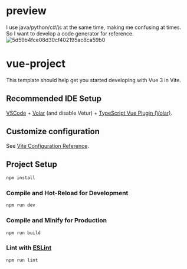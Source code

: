 # preview 
I use java/python/c#/js at the same time, making me confusing at times.  
So I want to develop a code generator for reference.   
![5d59b4fce08d30cf402195ac8ca59b0](https://user-images.githubusercontent.com/55687413/201046892-9570777a-2c81-4ebe-bc7f-eac8b72fb136.png)



# vue-project

This template should help get you started developing with Vue 3 in Vite.

## Recommended IDE Setup

[VSCode](https://code.visualstudio.com/) + [Volar](https://marketplace.visualstudio.com/items?itemName=Vue.volar) (and disable Vetur) + [TypeScript Vue Plugin (Volar)](https://marketplace.visualstudio.com/items?itemName=Vue.vscode-typescript-vue-plugin).

## Customize configuration

See [Vite Configuration Reference](https://vitejs.dev/config/).

## Project Setup

```sh
npm install
```

### Compile and Hot-Reload for Development

```sh
npm run dev
```

### Compile and Minify for Production

```sh
npm run build
```

### Lint with [ESLint](https://eslint.org/)

```sh
npm run lint
```

